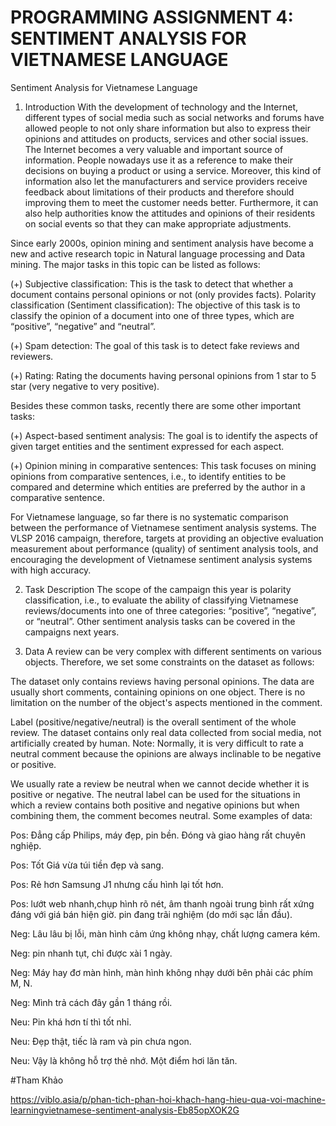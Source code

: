 # PROGRAMMING ASSIGNMENT 4: SENTIMENT ANALYSIS FOR VIETNAMESE LANGUAGE
Sentiment Analysis for Vietnamese Language
1. Introduction
With the development of technology and the Internet, different types of social media such as social networks and forums have allowed people to not only share information but also to express their opinions and attitudes on products, services and other social issues. The Internet becomes a very valuable and important source of information. People nowadays use it as a reference to make their decisions on buying a product or using a service. Moreover, this kind of information also let the manufacturers and service providers receive feedback about limitations of their products and therefore should improving them to meet the customer needs better. Furthermore, it can also help authorities know the attitudes and opinions of their residents on social events so that they can make appropriate adjustments.

Since early 2000s, opinion mining and sentiment analysis have become a new and active research topic in Natural language processing and Data mining. The major tasks in this topic can be listed as follows:

(+) Subjective classification: This is the task to detect that whether a document contains personal opinions or not (only provides facts).
Polarity classification (Sentiment classification): The objective of this task is to classify the opinion of a document into one of three types, which are “positive”, “negative” and “neutral”.

(+) Spam detection: The goal of this task is to detect fake reviews and reviewers.

(+) Rating: Rating the documents having personal opinions from 1 star to 5 star (very negative to very positive).

Besides these common tasks, recently there are some other important tasks:

(+) Aspect-based sentiment analysis: The goal is to identify the aspects of given target entities and the sentiment expressed for each aspect.

(+) Opinion mining in comparative sentences: This task focuses on mining opinions from comparative sentences, i.e., to identify entities to be compared and determine which entities are preferred by the author in a comparative sentence.

For Vietnamese language, so far there is no systematic comparison between the performance of Vietnamese sentiment analysis systems. The VLSP 2016 campaign, therefore, targets at providing an objective evaluation measurement about performance (quality) of sentiment analysis tools, and encouraging the development of Vietnamese sentiment analysis systems with high accuracy.

2. Task Description
The scope of the campaign this year is polarity classification, i.e., to evaluate the ability of classifying Vietnamese reviews/documents into one of three categories: “positive”, “negative”, or “neutral”. Other sentiment analysis tasks can be covered in the campaigns next years.

3. Data
A review can be very complex with different sentiments on various objects. Therefore, we set some constraints on the dataset as follows:

The dataset only contains reviews having personal opinions.
The data are usually short comments, containing opinions on one object. There is no limitation on the number of the object's aspects mentioned in the comment.

Label (positive/negative/neutral) is the overall sentiment of the whole review.
The dataset contains only real data collected from social media, not artificially created by human.
Note: Normally, it is very difficult to rate a neutral comment because the opinions are always inclinable to be negative or positive.

We usually rate a review be neutral when we cannot decide whether it is positive or negative.
The neutral label can be used for the situations in which a review contains both positive and negative opinions but when combining them, the comment becomes neutral.
Some examples of data:

Pos: Đẳng cấp Philips, máy đẹp, pin bền. Đóng và giao hàng rất chuyên nghiệp.

Pos: Tốt Giá vừa túi tiền đẹp và sang.

Pos: Rẻ hơn Samsung J1 nhưng cấu hình lại tốt hơn.

Pos: lướt web nhanh,chụp hình rõ nét, âm thanh ngoài trung bình rất xứng đáng với giá bán hiện giờ. pin đang trãi nghiệm (do mới sạc lần đầu).

 
Neg: Lâu lâu bị lỗi, màn hình cảm ứng không nhạy, chất lượng camera kém.

Neg: pin nhanh tụt, chỉ được xài 1 ngày.

Neg: Máy hay đơ màn hình, màn hình không nhạy dưới bên phải các phím M, N.

Neg: Mình trả cách đây gần 1 tháng rồi.

Neu: Pin khá hơn tí thì tốt nhỉ.

Neu: Đẹp thật, tiếc là ram và pin chưa ngon.

Neu: Vậy là không hỗ trợ thẻ nhớ. Một điểm hơi lăn tăn.


#Tham Khảo

https://viblo.asia/p/phan-tich-phan-hoi-khach-hang-hieu-qua-voi-machine-learningvietnamese-sentiment-analysis-Eb85opXOK2G

